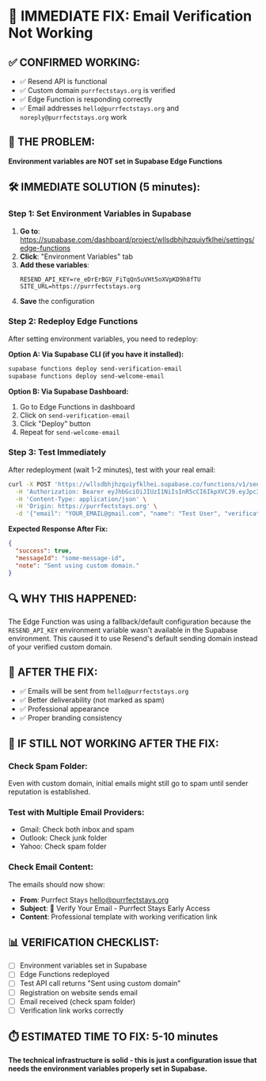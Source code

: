 # 🚨 IMMEDIATE FIX: Email Verification Not Working

## ✅ CONFIRMED WORKING:
- ✅ Resend API is functional  
- ✅ Custom domain `purrfectstays.org` is verified
- ✅ Edge Function is responding correctly
- ✅ Email addresses `hello@purrfectstays.org` and `noreply@purrfectstays.org` work

## 🎯 THE PROBLEM:
**Environment variables are NOT set in Supabase Edge Functions**

## 🛠️ IMMEDIATE SOLUTION (5 minutes):

### Step 1: Set Environment Variables in Supabase
1. **Go to**: https://supabase.com/dashboard/project/wllsdbhjhzquiyfklhei/settings/edge-functions
2. **Click**: "Environment Variables" tab
3. **Add these variables**:
   ```
   RESEND_API_KEY=re_eDrErBGV_FiTqQn5uVHt5oXVpKD9h8fTU
   SITE_URL=https://purrfectstays.org
   ```
4. **Save** the configuration

### Step 2: Redeploy Edge Functions  
After setting environment variables, you need to redeploy:

**Option A: Via Supabase CLI (if you have it installed):**
```bash
supabase functions deploy send-verification-email
supabase functions deploy send-welcome-email
```

**Option B: Via Supabase Dashboard:**
1. Go to Edge Functions in dashboard
2. Click on `send-verification-email`
3. Click "Deploy" button
4. Repeat for `send-welcome-email`

### Step 3: Test Immediately
After redeployment (wait 1-2 minutes), test with your real email:

```bash
curl -X POST 'https://wllsdbhjhzquiyfklhei.supabase.co/functions/v1/send-verification-email' \
  -H 'Authorization: Bearer eyJhbGciOiJIUzI1NiIsInR5cCI6IkpXVCJ9.eyJpc3MiOiJzdXBhYmFzZSIsInJlZiI6IndsbHNkYmhqaHpxdWl5ZmtsaGVpIiwicm9sZSI6ImFub24iLCJpYXQiOjE3NDk3NTg0OTgsImV4cCI6MjA2NTMzNDQ5OH0.ky41Rcy9ZsmYStEIdC6jGqNer6WBcpbDVFvQs6Mk0Go' \
  -H 'Content-Type: application/json' \
  -H 'Origin: https://purrfectstays.org' \
  -d '{"email": "YOUR_EMAIL@gmail.com", "name": "Test User", "verificationToken": "test123", "userType": "cat-parent"}'
```

**Expected Response After Fix:**
```json
{
  "success": true,
  "messageId": "some-message-id",
  "note": "Sent using custom domain."
}
```

## 🔍 WHY THIS HAPPENED:
The Edge Function was using a fallback/default configuration because the `RESEND_API_KEY` environment variable wasn't available in the Supabase environment. This caused it to use Resend's default sending domain instead of your verified custom domain.

## 📧 AFTER THE FIX:
- ✅ Emails will be sent from `hello@purrfectstays.org`
- ✅ Better deliverability (not marked as spam)
- ✅ Professional appearance
- ✅ Proper branding consistency

## 🚨 IF STILL NOT WORKING AFTER THE FIX:

### Check Spam Folder:
Even with custom domain, initial emails might still go to spam until sender reputation is established.

### Test with Multiple Email Providers:
- Gmail: Check both inbox and spam
- Outlook: Check junk folder
- Yahoo: Check spam folder

### Check Email Content:
The emails should now show:
- **From**: Purrfect Stays <hello@purrfectstays.org>
- **Subject**: 🚀 Verify Your Email - Purrfect Stays Early Access
- **Content**: Professional template with working verification link

## 📊 VERIFICATION CHECKLIST:
- [ ] Environment variables set in Supabase
- [ ] Edge Functions redeployed
- [ ] Test API call returns "Sent using custom domain"
- [ ] Registration on website sends email
- [ ] Email received (check spam folder)
- [ ] Verification link works correctly

## ⏱️ ESTIMATED TIME TO FIX: 5-10 minutes

**The technical infrastructure is solid - this is just a configuration issue that needs the environment variables properly set in Supabase.**